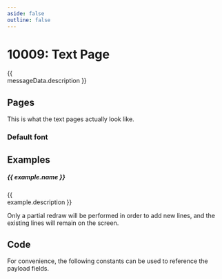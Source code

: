```yaml
---
aside: false
outline: false
---
```


<script setup>
import Message from '../../../components/Protocol/Message.vue';
import ProtocolMessageConstants from '../../../components/ProtocolMessageConstants.vue'
import PayloadTable from '../../../components/PayloadTable.vue'
import EinkText from '../../../components/EinkText.vue';
import { data as protocolData } from '../../../yaml-data.data.ts'
import { computed } from 'vue'

const messageId = 10009
const messageData = computed(() => protocolData?.messages?.[messageId])
const examples = computed(() => messageData.value?.examples || [])
</script>

# 10009: Text Page

<span v-if="messageData?.description" style="white-space: pre-line;">{{ messageData.description }}</span>

<PayloadTable :messageId="messageId" headerText="Payload" :yaml-data="protocolData"/>

## Pages

This is what the text pages actually look like.

### Default font



## Examples

<!--
<EinkText
title="Page Title"
line1="First Line"
line2="Second Line"
line3="Third"
/>
-->

<div v-for="(example, index) in examples" :key="index">

##### {{ example.name }}

<span v-if="example.description" style="white-space: pre-line;">{{ example.description }}</span>

<!--
<EinkText
title="Page Title"
line1="First Line"
line2="Second Line"
line3="Third"
v-if="index === 0"
/>

<EinkText
title="Page Title"
line1="First Line"
line2="Second Line"
line3="Third"
line4="4th"
v-if="index === 1"
/>
-->

<Message :byteString="example.bytes" :yaml-data="protocolData" :defaultCollapsed="false" :realDeviceInfo="example.real"/>
</div>

Only a partial redraw will be performed in order to add new lines, and the existing lines will remain on the screen.

## Code

For convenience, the following constants can be used to reference the payload fields.

<ProtocolMessageConstants :messageId="messageId" :yaml-data="protocolData"/>
